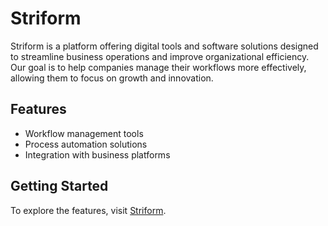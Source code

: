 # Striform

Striform is a platform offering digital tools and software solutions designed to streamline business operations and improve organizational efficiency. Our goal is to help companies manage their workflows more effectively, allowing them to focus on growth and innovation.

## Features
- Workflow management tools
- Process automation solutions
- Integration with business platforms

## Getting Started
To explore the features, visit [Striform](https://striform.com).
